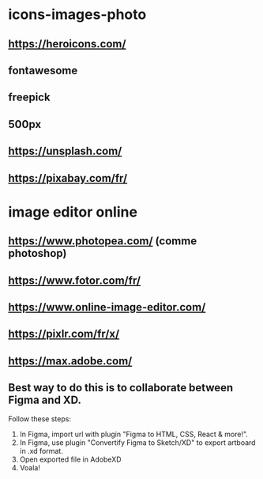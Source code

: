 # icons-images-photo

## https://heroicons.com/ 
## fontawesome
## freepick
## 500px
## https://unsplash.com/
## https://pixabay.com/fr/

# image editor online
## https://www.photopea.com/ (comme photoshop)
## https://www.fotor.com/fr/
## https://www.online-image-editor.com/
## https://pixlr.com/fr/x/
## https://max.adobe.com/


## Best way to do this is to collaborate between Figma and XD.

Follow these steps:
1. In Figma, import url with plugin "Figma to HTML, CSS, React & more!".
2. In Figma, use plugin "Convertify Figma to Sketch/XD" to export artboard in .xd format.
3. Open exported file in AdobeXD
4. Voala!
